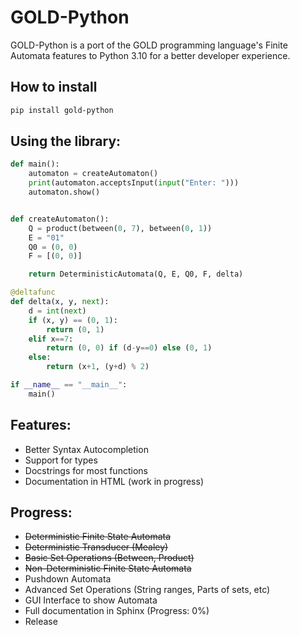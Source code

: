 # GOLD-Python

GOLD-Python is a port of the GOLD programming language's Finite Automata features to Python 3.10 for a better developer experience.

## How to install

```sh
pip install gold-python
```

## Using the library:

```python
def main():
    automaton = createAutomaton()
    print(automaton.acceptsInput(input("Enter: ")))
    automaton.show()


def createAutomaton():
    Q = product(between(0, 7), between(0, 1))
    E = "01"
    Q0 = (0, 0)
    F = [(0, 0)]

    return DeterministicAutomata(Q, E, Q0, F, delta)

@deltafunc
def delta(x, y, next):
    d = int(next)
    if (x, y) == (0, 1):
        return (0, 1)
    elif x==7:
        return (0, 0) if (d-y==0) else (0, 1)
    else:
        return (x+1, (y+d) % 2)

if __name__ == "__main__":
    main()
```

## Features:

* Better Syntax Autocompletion
* Support for types
* Docstrings for most functions
* Documentation in HTML (work in progress)

## Progress:

* ~~Deterministic Finite State Automata~~
* ~~Deterministic Transducer (Mealey)~~
* ~~Basic Set Operations (Between, Product)~~
* ~~Non-Deterministic Finite State Automata~~
* Pushdown Automata
* Advanced Set Operations (String ranges, Parts of sets, etc)
* GUI Interface to show Automata
* Full documentation in Sphinx (Progress: 0%)
* Release

